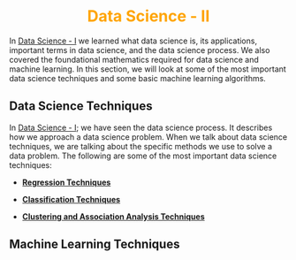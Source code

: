 <h1 align="center" style="color: orange"> Data Science - II </h1>

In [Data Science - I](../05.%20Data_Science-I/Readme.md) we learned what data science is, its applications, important terms in data science, and the data science process. We also covered the foundational mathematics required for data science and machine learning. In this section, we will look at some of the most important data science techniques and some basic machine learning algorithms.

## Data Science Techniques

In [Data Science - I](../05.%20Data_Science-I/Readme.md); we have seen the data science process. It describes how we approach a data science problem. When we talk about data science techniques, we are talking about the specific methods we use to solve a data problem. The following are some of the most important data science techniques:

- **[Regression Techniques](./Regression_Techniques.md)**

- **[Classification Techniques](./Classification_Techniques.md)**

- **[Clustering and Association Analysis Techniques](./Clustering_and_Association.md)**

## Machine Learning Techniques

<!-- 
- ML
    - Supervised
        - Regression
        - Classification
    - Unsupervised
        - Clustering
        - Dimensionality Reduction
    - Reinforcement
Algorithms in each category
 -->
